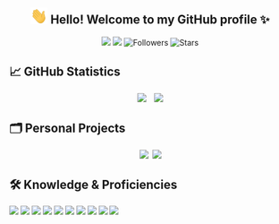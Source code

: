 <p align="center">
	<h2 align="center"><img src="https://raw.githubusercontent.com/ABSphreak/ABSphreak/master/gifs/Hi.gif" width="30px"> Hello! Welcome to my GitHub profile ✨</h2>
</p>
<p align="center">
  <img src="https://komarev.com/ghpvc/?username=wuoyrd&color=57a6e6&label=Views&logo=github&style=flat">
  <img src="https://badges.pufler.dev/visits/wuoyrd/wuoyrd?color=fbe6a4&logo=github&style=flat"/>
  <img alt="Followers" src="https://img.shields.io/github/followers/wuoyrd?label=follow&color=52cca3&style=flat"/>
  <img alt="Stars" src="https://img.shields.io/github/stars/wuoyrd?label=watch&color=f57676&style=flat"/>
</p>

## 📈 GitHub Statistics

<p align="center">
  	<img width="48%" src="https://github-readme-stats.vercel.app/api?username=wuoyrd&theme=github_dark&show_icons=true&hide_border=true&bg_color=2d333b&icon_color=fbe6a4&title_color=57a6e6&text_color=d6d6d6&count_private=true"/>
  	&ensp;
  	<img width="48%" src="https://github-readme-streak-stats.herokuapp.com/?user=wuoyrd&theme=github-dark-blue&hide_border=true&background=2d333b&title=57a6e6&ring=fbe6a4&fire=f57676&sideNums=67a6e6&dates=a6a6a6&currStreakLabel=e6e6e6&sideLabels=e6e6e6&stroke=797C82"/>
  </p>

## 🗂️ Personal Projects

<p align="center">
	<a href="https://github.com/wuoyrd/vs-theme-goodnight"><img src="https://github-readme-stats.vercel.app/api/pin/?username=wuoyrd&repo=vs-theme-goodnight&show_owner=true&theme=github_dark&hide_border=true&bg_color=2d333b&icon_color=fbe6a4&title_color=57a6e6&text_color=d6d6d6&line_height=27"/></a>&ensp;<a href="https://github.com/wuoyrd/leetcode"><img src="https://github-readme-stats.vercel.app/api/pin/?username=wuoyrd&repo=leetcode&show_owner=true&theme=github_dark&hide_border=true&bg_color=2d333b&icon_color=fbe6a4&title_color=57a6e6&text_color=d6d6d6&line_height=27"/></a>
</p>

## 🛠️ Knowledge & Proficiencies

![](https://img.shields.io/badge/dotnet-informational?style=flat&logo=dotnet&color=57a6e6)
![](https://img.shields.io/badge/C%23-informational?style=flat&logo=Csharp&color=57a6e6)
![](https://img.shields.io/badge/HTML-informational?style=flat&logo=html5&logoColor=white&color=57a6e6)
![](https://img.shields.io/badge/CSS-informational?style=flat&logo=css3&logoColor=white&color=57a6e6)
![](https://img.shields.io/badge/SASS-informational?style=flat&logo=sass&logoColor=white&color=57a6e6)
![](https://img.shields.io/badge/JavaScript-informational?style=flat&logo=javascript&logoColor=white&color=57a6e6)
![](https://img.shields.io/badge/Node.js-informational?style=flat&logo=node.js&logoColor=white&color=57a6e6)
![](https://img.shields.io/badge/Python-informational?style=flat&logo=python&logoColor=white&color=57a6e6)
![](https://img.shields.io/badge/Markdown-informational?style=flat&logo=markdown&logoColor=white&color=57a6e6)
![](https://img.shields.io/badge/LaTeX-informational?style=flat&logo=latex&logoColor=white&color=57a6e6)

